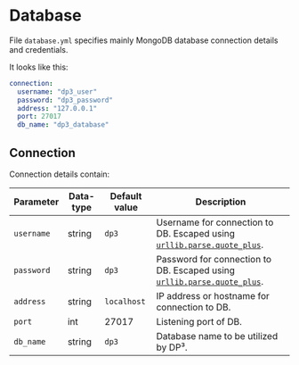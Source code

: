 # Database

File `database.yml` specifies mainly MongoDB database connection details and credentials.

It looks like this:

```yaml
connection:
  username: "dp3_user"
  password: "dp3_password"
  address: "127.0.0.1"
  port: 27017
  db_name: "dp3_database"
```

## Connection

Connection details contain:

| Parameter  | Data-type | Default value | Description |
|------------|-----------|---------------|-------------|
| `username` | string    | `dp3`         | Username for connection to DB. Escaped using [`urllib.parse.quote_plus`](https://docs.python.org/3/library/urllib.parse.html#urllib.parse.quote_plus). |
| `password` | string    | `dp3`         | Password for connection to DB. Escaped using [`urllib.parse.quote_plus`](https://docs.python.org/3/library/urllib.parse.html#urllib.parse.quote_plus). |
| `address`  | string    | `localhost`   | IP address or hostname for connection to DB. |
| `port`     | int       | 27017         | Listening port of DB. |
| `db_name`  | string    | `dp3`         | Database name to be utilized by DP³. |
